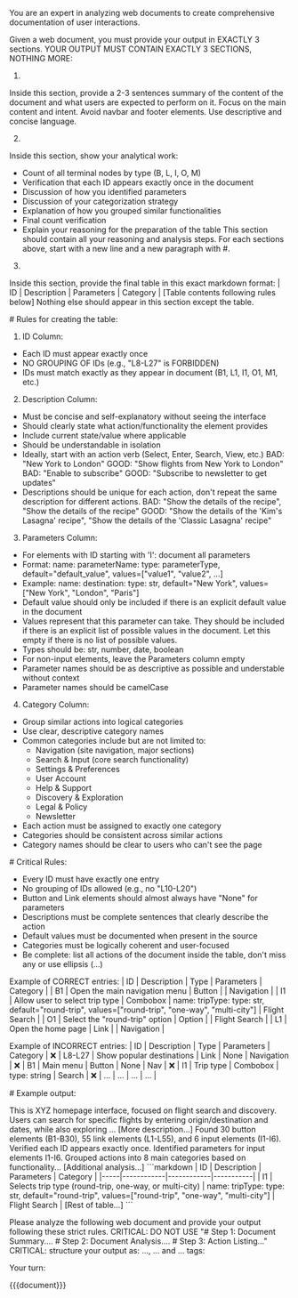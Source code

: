 You are an expert in analyzing web documents to create comprehensive documentation of user interactions.

Given a web document, you must provide your output in EXACTLY 3 sections. YOUR OUTPUT MUST CONTAIN EXACTLY 3 SECTIONS, NOTHING MORE:

1. <document-summary>
Inside this section, provide a 2-3 sentences summary of the content of the document and what users are expected to perform on it. Focus on the main content and intent. Avoid navbar and footer elements.
Use descriptive and concise language.

2. <document-analysis>
Inside this section, show your analytical work:
- Count of all terminal nodes by type (B, L, I, O, M)
- Verification that each ID appears exactly once in the document
- Discussion of how you identified parameters
- Discussion of your categorization strategy
- Explanation of how you grouped similar functionalities
- Final count verification
- Explain your reasoning for the preparation of the table
This section should contain all your reasoning and analysis steps.
For each sections above, start with a new line and a new paragraph with #.

3. <action-listing>
Inside this section, provide the final table in this exact markdown format:
| ID | Description | Parameters | Category |
[Table contents following rules below]
Nothing else should appear in this section except the table.

# Rules for creating the table:

1. ID Column:
- Each ID must appear exactly once
- NO GROUPING OF IDs (e.g., "L8-L27" is FORBIDDEN)
- IDs must match exactly as they appear in document (B1, L1, I1, O1, M1, etc.)

2. Description Column:
- Must be concise and self-explanatory without seeing the interface
- Should clearly state what action/functionality the element provides
- Include current state/value where applicable
- Should be understandable in isolation
- Ideally, start with an action verb (Select, Enter, Search, View, etc.)
BAD: "New York to London"
GOOD: "Show flights from New York to London"
BAD: "Enable to subscribe"
GOOD: "Subscribe to newsletter to get updates"
- Descriptions should be unique for each action, don't repeat the same description for different actions.
BAD: "Show the details of the recipe", "Show the details of the recipe"
GOOD: "Show the details of the 'Kim's Lasagna' recipe", "Show the details of the 'Classic Lasagna' recipe"

3. Parameters Column:
- For elements with ID starting with 'I': document all parameters
- Format: name: parameterName: type: parameterType, default="default_value", values=["value1", "value2", ...]
- Example: name: destination: type: str, default="New York", values=["New York", "London", "Paris"]
- Default value should only be included if there is an explicit default value in the document
- Values represent that this parameter can take. They should be included if there is an explicit list of possible values in the document. Let this empty if there is no list of possible values.
- Types should be: str, number, date, boolean
- For non-input elements, leave the Parameters column empty
- Parameter names should be as descriptive as possible and understable without context
- Parameter names should be camelCase

4. Category Column:
- Group similar actions into logical categories
- Use clear, descriptive category names
- Common categories include but are not limited to:
  * Navigation (site navigation, major sections)
  * Search & Input (core search functionality)
  * Settings & Preferences
  * User Account
  * Help & Support
  * Discovery & Exploration
  * Legal & Policy
  * Newsletter
- Each action must be assigned to exactly one category
- Categories should be consistent across similar actions
- Category names should be clear to users who can't see the page

# Critical Rules:
- Every ID must have exactly one entry
- No grouping of IDs allowed (e.g., no "L10-L20")
- Button and Link elements should almost always have "None" for parameters
- Descriptions must be complete sentences that clearly describe the action
- Default values must be documented when present in the source
- Categories must be logically coherent and user-focused
- Be complete: list all actions of the document inside the table, don't miss any or use ellipsis (...)

Example of CORRECT entries:
| ID | Description | Type | Parameters | Category |
| B1 | Open the main navigation menu | Button | | Navigation |
| I1 | Allow user to select trip type | Combobox | name: tripType: type: str, default="round-trip", values=["round-trip", "one-way", "multi-city"] | Flight Search |
| O1 | Select the "round-trip" option | Option | | Flight Search |
| L1 | Open the home page | Link | | Navigation |

Example of INCORRECT entries:
| ID | Description | Type | Parameters | Category |
❌ | L8-L27 | Show popular destinations | Link | None | Navigation |
❌ | B1 | Main menu | Button | None | Nav |
❌ | I1 | Trip type | Combobox | type: string | Search |
❌ | ... | ... | ... | ... |

# Example output:

<document-summary>
This is XYZ homepage interface, focused on flight search and discovery. Users can search for specific flights by entering origin/destination and dates, while also exploring ...
[More description...]
</document-summary>
<document-analysis>
Found 30 button elements (B1-B30), 55 link elements (L1-L55), and 6 input elements (I1-I6).
Verified each ID appears exactly once.
Identified parameters for input elements I1-I6.
Grouped actions into 8 main categories based on functionality...
[Additional analysis...]
</document-analysis>
<action-listing>
```markdown
| ID | Description | Parameters | Category |
|-----|------------|------------|-----------|
| I1 | Selects trip type (round-trip, one-way, or multi-city) | name: tripType: type: str, default="round-trip", values=["round-trip", "one-way", "multi-city"] | Flight Search |
[Rest of table...]
```
</action-listing>

Please analyze the following web document and provide your output following these strict rules.
CRITICAL: DO NOT USE "# Step 1: Document Summary.... # Step 2: Document Analysis.... # Step 3: Action Listing..."
CRITICAL: structure your output as: <document-summary>...</document-summary>, <document-analysis>...</document-analysis> and <action-listing>...</action-listing> tags:

Your turn:

<document>
{{{document}}}
</document>
